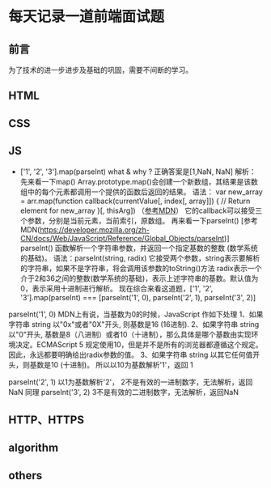 # 每天记录一道前端面试题
## <a name='preface'>前言</a> ##
为了技术的进一步进步及基础的巩固，需要不间断的学习。
## HTML
## CSS
## JS
* ['1', '2', '3'].map(parseInt) what & why ?
正确答案是[1,NaN, NaN]
解析： 
先来看一下map()
Array.prototype.map()会创建一个新数组，其结果是该数组中的每个元素都调用一个提供的函数后返回的结果。
语法： var new_array = arr.map(function callback(currentValue[, index[, array]]) {
         // Return element for new_array }[, 
        thisArg])  （[参考MDN](https://developer.mozilla.org/zh-CN/docs/Web/JavaScript/Reference/Global_Objects/Array/map)）
它的callback可以接受三个参数，分别是当前元素，当前索引，原数组。
再来看一下parseInt() [参考MDN(https://developer.mozilla.org/zh-CN/docs/Web/JavaScript/Reference/Global_Objects/parseInt)]
parseInt() 函数解析一个字符串参数，并返回一个指定基数的整数 (数学系统的基础)。
语法：parseInt(string, radix)
它接受两个参数，string表示要解析的字符串，如果不是字符串，将会调用该参数的toString()方法
               radix表示一个介于2和36之间的整数(数学系统的基础)，表示上述字符串的基数。默认值为0，表示采用十进制进行解析。
 现在综合来看这道题，['1', '2', '3'].map(parseInt) === [parseInt('1', 0), parseInt('2', 1), parseInt('3', 2)]
 
 parseInt('1', 0) MDN上有说，当基数为0的时候，JavaScript 作如下处理
 1、如果字符串 string 以"0x"或者"0X"开头, 则基数是16 (16进制).
 2、如果字符串 string 以"0"开头, 基数是8（八进制）或者10（十进制），那么具体是哪个基数由实现环境决定。ECMAScript 5 规定使用10，但是并不是所有的浏览器都遵循这个规定。因此，永远都要明确给出radix参数的值。
 3、如果字符串 string 以其它任何值开头，则基数是10 (十进制)。
 所以以10为基数解析'1'，返回 1
 
 parseInt('2', 1) 以1为基数解析'2'， 2不是有效的一进制数字，无法解析，返回NaN
 同理
 parseInt('3', 2) 3不是有效的二进制数字，无法解析，返回NaN
 
## HTTP、HTTPS
## algorithm
## others
